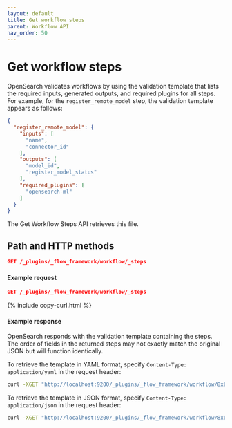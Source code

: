 ```yaml
---
layout: default
title: Get workflow steps
parent: Workflow API
nav_order: 50
---
```


# Get workflow steps

OpenSearch validates workflows by using the validation template that lists the required inputs, generated outputs, and required plugins for all steps. For example, for the `register_remote_model` step, the validation template appears as follows:

```json
{
  "register_remote_model": {
    "inputs": [
      "name",
      "connector_id"
    ],
    "outputs": [
      "model_id",
      "register_model_status"
    ],
    "required_plugins": [
      "opensearch-ml"
    ]
  }
}
```

The Get Workflow Steps API retrieves this file.   

## Path and HTTP methods

```json
GET /_plugins/_flow_framework/workflow/_steps
``` 

#### Example request

```json
GET /_plugins/_flow_framework/workflow/_steps
```
{% include copy-curl.html %}


#### Example response

OpenSearch responds with the validation template containing the steps. The order of fields in the returned steps may not exactly match the original JSON but will function identically.

To retrieve the template in YAML format, specify `Content-Type: application/yaml` in the request header:

```bash
curl -XGET "http://localhost:9200/_plugins/_flow_framework/workflow/8xL8bowB8y25Tqfenm50" -H 'Content-Type: application/yaml'
```

To retrieve the template in JSON format, specify `Content-Type: application/json` in the request header:

```bash
curl -XGET "http://localhost:9200/_plugins/_flow_framework/workflow/8xL8bowB8y25Tqfenm50" -H 'Content-Type: application/json'
```